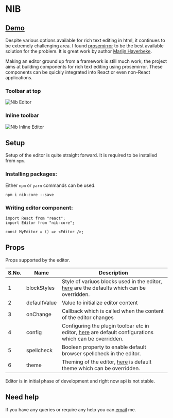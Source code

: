 # NIB

## [Demo](https://jpuri.github.io/Nib/)

Despite various options available for rich text editing in html, it continues to be extremely challenging area. I found [prosemirror](http://prosemirror.net) to be the best available solution for the problem. It is great work by author [Marijn Haverbeke](http://marijnhaverbeke.nl/).

Making an editor ground up from a framework is still much work, the project aims at building components for rich text editing using prosemirror. These components can be quickly integrated into React or even non-React applications.

### Toolbar at top

![Nib Editor](https://i.imgur.com/V522Vb1.png)

### Inline toolbar

![Nib Inline Editor](https://i.imgur.com/Gt0IT2R.png)

## Setup

Setup of the editor is quite straight forward. It is required to be installed from `npm`.

### Installing packages:

Either `npm` or `yarn` commands can be used.

```
npm i nib-core --save
```

### Writing editor component:

```
import React from "react";
import Editor from "nib-core";

const MyEditor = () => <Editor />;
```

## Props

Props supported by the editor.

| S.No. | Name         | Description                                                                                                                                                                                  |
| ----- | ------------ | -------------------------------------------------------------------------------------------------------------------------------------------------------------------------------------------- |
| 1     | blockStyles  | Style of variuos blocks used in the editor, [here](https://github.com/jpuri/Nib/blob/master/packages/core/src/components/Editor/blockStyles.js#L1) are the defaults which can be overridden. |
| 2     | defaultValue | Value to initialize editor content                                                                                                                                                           |
| 3     | onChange     | Callback which is called when the content of the editor changes                                                                                                                              |
| 4     | config       | Configuring the plugin toolbar etc in editor, [here](https://github.com/jpuri/Nib/blob/master/packages/core/src/common/config/index.js) are default configurations which can be overridden.  |
| 5     | spellcheck   | Boolean property to enable default browser spellcheck in the editor.                                                                                                                         |
| 6     | theme        | Theming of the editor, [here](https://github.com/jpuri/Nib/blob/master/packages/core/src/components/Editor/theme.js) is default theme which can be overridden.                               |

Editor is in initial phase of development and right now api is not stable.

## Need help

If you have any queries or require any help you can [email](mailto::jyotipuri@gmail.com) me.
